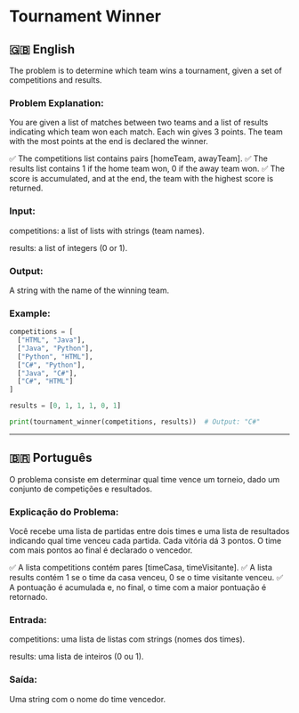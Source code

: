 # Tournament Winner

## 🇬🇧 English

The problem is to determine which team wins a tournament, given a set of competitions and results.

### Problem Explanation:

You are given a list of matches between two teams and a list of results indicating which team won each match. Each win gives 3 points. The team with the most points at the end is declared the winner.

✅ The competitions list contains pairs [homeTeam, awayTeam].
✅ The results list contains 1 if the home team won, 0 if the away team won.
✅ The score is accumulated, and at the end, the team with the highest score is returned.

### Input:

competitions: a list of lists with strings (team names).

results: a list of integers (0 or 1).

### Output:

A string with the name of the winning team.

### Example:

```python
competitions = [
  ["HTML", "Java"],
  ["Java", "Python"],
  ["Python", "HTML"],
  ["C#", "Python"],
  ["Java", "C#"],
  ["C#", "HTML"]
]

results = [0, 1, 1, 1, 0, 1]

print(tournament_winner(competitions, results))  # Output: "C#"
```

---

## 🇧🇷 Português

O problema consiste em determinar qual time vence um torneio, dado um conjunto de competições e resultados.

### Explicação do Problema:

Você recebe uma lista de partidas entre dois times e uma lista de resultados indicando qual time venceu cada partida. Cada vitória dá 3 pontos. O time com mais pontos ao final é declarado o vencedor.

✅ A lista competitions contém pares [timeCasa, timeVisitante].
✅ A lista results contém 1 se o time da casa venceu, 0 se o time visitante venceu.
✅ A pontuação é acumulada e, no final, o time com a maior pontuação é retornado.

### Entrada:

competitions: uma lista de listas com strings (nomes dos times).

results: uma lista de inteiros (0 ou 1).

### Saída:

Uma string com o nome do time vencedor.
